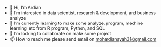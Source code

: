 - 👋 Hi, I’m Ardian
- 👀 I’m interested in data scientist, research & development, and business analyze
- 🌱 I’m currently learning to make some analyze, program, mechine learning, etc from R program, Python, and SQL
- 💞️ I’m looking to collaborate on make some project
- 📫 How to reach me please send email on mohardiansyah31@gmail.com

<!---
ardiansyah311/ardiansyah311 is a ✨ special ✨ repository because its `README.md` (this file) appears on your GitHub profile.
You can click the Preview link to take a look at your changes.
--->

